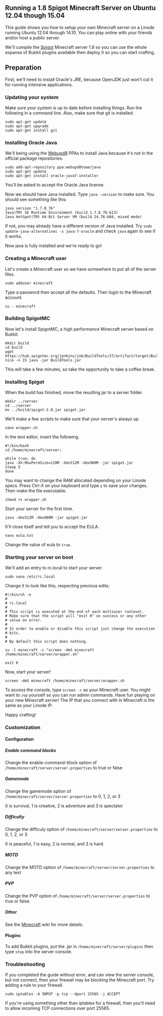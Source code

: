 ## Running a 1.8 Spigot Minecraft Server on Ubuntu 12.04 though 15.04

This guide shows you how to setup your own Minecraft server on a Linode running
Ubuntu 12.04 through 14.10. You can play online with your friends and/or host a public
server.

We'll compile the [Spigot](https://spigotmc.com) Minecraft server 1.8 so you can use the whole
expanse of Bukkit plugins available then deploy it so you can start crafting.

## Preparation

First, we'll need to install Oracle's JRE, because OpenJDK just won't cut it for running
intensive applications.

### Updating your system

Make sure your system is up to date before installing things. Run the following in a
command line. Also, make sure that git is installed.

	sudo apt-get update
	sudo apt-get upgrade
	sudo apt-get install git

### Installing Oracle Java

We'll being using the [Webupd8](http://www.webupd8.org) PPAs to install Java because it's
not in the official package repositories.

	sudo add-apt-repository ppa:webupd8team/java
	sudo apt-get update
	sudo apt-get install oracle-java7-installer

You'll be asked to accept the Oracle Java license.

Now we should have Java installed. Type `java -version` to make sure. You should see
something like this:

	java version "1.7.0_76"
	Java(TM) SE Runtime Environment (build 1.7.0_76-b13)
	Java HotSpot(TM) 64-Bit Server VM (build 24.76-b04, mixed mode)

If not, you may already have a different version of Java installed.
Try `sudo update-java-alternatives -s java-7-oracle` and check `java` again to see
if it works.
	
Now java is fully installed and we're ready to go!

### Creating a Minecraft user

Let's create a Minecraft user so we have somewhere to put all of the server files.

	sudo adduser minecraft

Type a password then accept all the defaults. Then login to the Minecraft account.

	su - minecraft

### Building SpigotMC

Now let's install SpigotMC, a high performance Minecraft server based on Bukkit.

	mkdir build
	cd build
	wget https://hub.spigotmc.org/jenkins/job/BuildTools/27/artifact/target/BuildTools.jar
	nice -n 15 java -jar BuildTools.jar

This will take a few minutes, so take the opportunity to take a coffee break.

### Installing Spigot

When the build has finished, move the resulting jar to a server folder.

	mkdir ../server
	cd ../server
	mv ../build/spigot-1.8.jar spigot.jar

We'll make a few scripts to make sure that your server's always up.

	nano wrapper.sh

In the text editor, insert the following.

	#!/bin/bash
	cd /home/minecraft/server;
	
	while true; do
	java -XX:MaxPermSize=128M -Xms512M -Xmx900M -jar spigot.jar
	sleep 5
	done

You may want to change the RAM allocated depending on your Linode specs.
Press Ctrl-X on your keyboard and type `y` to save your changes. Then make the file
executable.

	chmod +x wrapper.sh

Start your server for the first time.

	java -Xms512M -Xmx900M -jar spigot.jar

It'll close itself and tell you to accept the EULA.

	nano eula.txt

Change the value of eula to `true`.

### Starting your server on boot

We'll add an entry to rc.local to start your server.

	sudo nano /etc/rc.local

Change it to look like this, respecting previous edits:

	#!/bin/sh -e
	#
	# rc.local
	#
	# This script is executed at the end of each multiuser runlevel.
	# Make sure that the script will "exit 0" on success or any other
	# value on error.
	#
	# In order to enable or disable this script just change the execution
	# bits.
	#
	# By default this script does nothing.
	
	su -l minecraft -c "screen -dmS minecraft /home/minecraft/server/wrapper.sh"
	
	exit 0

Now, start your server!

	screen -dmS minecraft /home/minecraft/server/wrapper.sh

To access the console, type `screen -r` as your Minecraft user. You might want to
`/op` yourself so you can run admin commands. Have fun playing on your new Minecraft
server! The IP that you connect with in Minecraft is the same as your Linode IP.

Happy crafting!

### Customization

#### Configuration

##### Enable command blocks

Change the enable-command-block option of `/home/minecraft/server/server.properties` to true or false

##### Gamemode

Change the gamemode option of `/home/minecraft/server/server.properties` to 0, 1, 2, or 3

0 is survival, 1 is creative, 2 is adventure and 3 is spectator

##### Difficulty

Change the difficuly option of `/home/minecraft/server/server.properties` to 0, 1, 2, or 3

0 is peaceful, 1 is easy, 2 is normal, and 3 is hard.

##### MOTD

Change the MOTD option of `/home/minecraft/server/server.properties` to any text

##### PVP

Change the PVP option of `/home/minecraft/server/server.properties` to true or false.

##### Other

See the [Minecraft](http://minecraft.gamepedia.com/Server.properties) wiki for more details.

#### Plugins

To add Bukkit plugins, put the .jar in `/home/minecraft/server/plugins` then type `stop`
into the server console.

### Troubleshooting

If you completed the guide without error, and can view the server console, but not
connect, then your firewall may be blocking the Minecraft port. Try adding a rule to
your firewall.

	sudo iptables -A INPUT -p tcp --dport 25565 -j ACCEPT

If you're using something other than iptables for a firewall, then you'll need to allow
incoming TCP connections over port 25565.


